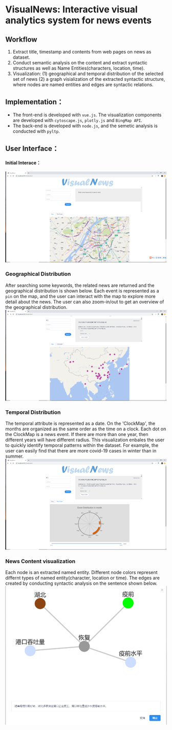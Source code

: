 # VisualNews: Interactive visual analytics system for news events
## Workflow
1. Extract title, timestamp and contents from web pages on news as dataset.
2. Conduct semantic analysis on the content and extract syntactic structures as well as Name Entities(characters, location, time).
3. Visualization: (1) geographical and temporal distribution of the selected set of news (2) a graph visialization of the extracted syntactic structure, where nodes are named entities and edges are syntactic relations.

## Implementation：
- The front-end is developed with `vue.js`. The visualization components are developed with `cytoscape.js`, `plotly.js` and `BingMap API`. 
- The back-end is developed with `node.js`, and the semetic analysis is conducted with `pyltp`.


## User Interface：
#### Initial Interace：
![](https://github.com/SamLee-dedeboy/picturesURL/blob/master/%E6%A1%88%E4%BE%8B%E5%88%86%E6%9E%901.png?raw=true)
### Geographical Distribution
After searching some keywords, the related news are returned and the geographical distribution is shown below. Each event is represented as a `pin` on the map, and the user can interact with the map to explore more detail about the news. The user can also zoom-in/out to get an overview of the geographical distribution.
![](https://github.com/SamLee-dedeboy/picturesURL/blob/master/%E6%A1%88%E4%BE%8B%E5%88%86%E6%9E%902.png?raw=true)
### Temporal Distribution 
The temporal attribute is represented as a date. On the 'ClockMap', the months are organized as the same order as the time on a clock. Each dot on the ClockMap is a news event. If there are more than one year, then different years will have different radius. This visualization enbales the user to quickly identify temporal patterns within the dataset. For example, the user can easily find that there are more covid-19 cases in winter than in summer. 
![](https://github.com/SamLee-dedeboy/picturesURL/blob/master/%E6%A1%88%E4%BE%8B%E5%88%86%E6%9E%903.png?raw=true)
### News Content visualization
Each node is an extracted named entity. Different node colors represent differnt types of named entity(character, location or time). The edges are created by conducting syntactic analysis on the sentence shown below. 
![](https://github.com/SamLee-dedeboy/picturesURL/blob/master/%E5%86%85%E5%AE%B9%E5%8F%AF%E8%A7%86%E5%8C%96%E5%9B%BE1.png?raw=true)